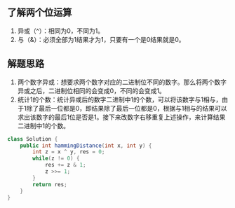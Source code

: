 ## 了解两个位运算

1. 异或（^）：相同为0，不同为1。
2. 与（&）：必须全部为1结果才为1，只要有一个是0结果就是0。

## 解题思路
1. 两个数字异或：想要求两个数字对应的二进制位不同的数字。那么将两个数字异或之后，二进制位相同的会变成0，不同的会变成1。
2. 统计1的个数：统计异或后的数字二进制中1的个数，可以将该数字与1相与，由于1除了最后一位都是0，即结果除了最后一位都是0，根据与1相与的结果可以求出该数字的最后1位是否是1。接下来改数字右移重复上述操作，来计算结果二进制中1的个数。

```java []
class Solution {
    public int hammingDistance(int x, int y) {
        int z = x ^ y, res = 0;
        while(z != 0) {
            res += z & 1;
            z >>= 1;
        }
        return res;
    }
}
```
